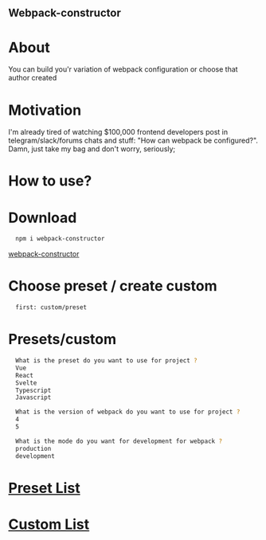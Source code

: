## Webpack-constructor

# About

You can build you'r variation of webpack configuration or choose that author created

# Motivation

I'm already tired of watching $100,000 frontend developers post in telegram/slack/forums chats and stuff: "How can webpack be configured?". Damn, just take my bag and don't worry, seriously;

# How to use?

# Download

```sh
  npm i webpack-constructor
```

[webpack-constructor](https://www.npmjs.com/package/webpack-constructor)

# Choose preset / create custom

```sh
  first: custom/preset
```

# Presets/custom

```sh
  What is the preset do you want to use for project ?
  Vue
  React
  Svelte
  Typescript
  Javascript

  What is the version of webpack do you want to use for project ?
  4
  5

  What is the mode do you want for development for webpack ?
  production
  development
```

# [Preset List](https://github.com/Arkady-Skvortsov/webpack-constructor/blob/main/PRESET.md)

# [Custom List](https://github.com/Arkady-Skvortsov/webpack-constructor/blob/main/CUSTOM.md)
